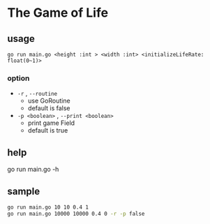 # The Game of Life

## usage 
```
go run main.go <height :int > <width :int> <initializeLifeRate: float(0~1)> 
```
### option
- `-r` , `--routine`
    - use GoRoutine
    - default is false
- `-p <boolean>` , `--print <boolean>`
    - print game Field
    - default is true
##  help
go run main.go -h

## sample 
```sh
go run main.go 10 10 0.4 1
go run main.go 10000 10000 0.4 0 -r -p false
```